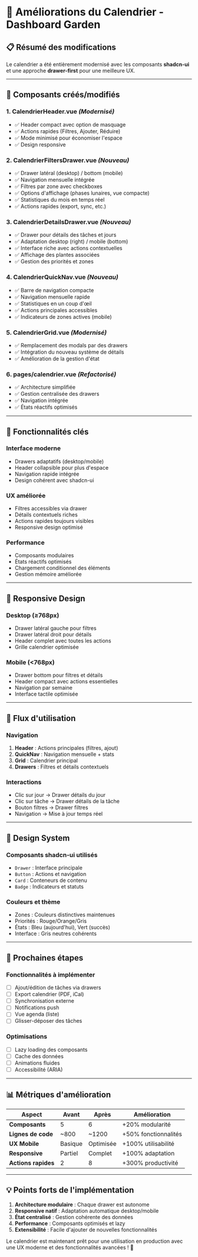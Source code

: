 # 🎨 Améliorations du Calendrier - Dashboard Garden

## 📋 **Résumé des modifications**

Le calendrier a été entièrement modernisé avec les composants **shadcn-ui** et une approche **drawer-first** pour une meilleure UX.

---

## 🔧 **Composants créés/modifiés**

### 1. **CalendrierHeader.vue** *(Modernisé)*
- ✅ Header compact avec option de masquage
- ✅ Actions rapides (Filtres, Ajouter, Réduire)
- ✅ Mode minimisé pour économiser l'espace
- ✅ Design responsive

### 2. **CalendrierFiltersDrawer.vue** *(Nouveau)*
- ✅ Drawer latéral (desktop) / bottom (mobile)
- ✅ Navigation mensuelle intégrée
- ✅ Filtres par zone avec checkboxes
- ✅ Options d'affichage (phases lunaires, vue compacte)
- ✅ Statistiques du mois en temps réel
- ✅ Actions rapides (export, sync, etc.)

### 3. **CalendrierDetailsDrawer.vue** *(Nouveau)*
- ✅ Drawer pour détails des tâches et jours
- ✅ Adaptation desktop (right) / mobile (bottom)
- ✅ Interface riche avec actions contextuelles
- ✅ Affichage des plantes associées
- ✅ Gestion des priorités et zones

### 4. **CalendrierQuickNav.vue** *(Nouveau)*
- ✅ Barre de navigation compacte
- ✅ Navigation mensuelle rapide
- ✅ Statistiques en un coup d'œil
- ✅ Actions principales accessibles
- ✅ Indicateurs de zones actives (mobile)

### 5. **CalendrierGrid.vue** *(Modernisé)*
- ✅ Remplacement des modals par des drawers
- ✅ Intégration du nouveau système de détails
- ✅ Amélioration de la gestion d'état

### 6. **pages/calendrier.vue** *(Refactorisé)*
- ✅ Architecture simplifiée
- ✅ Gestion centralisée des drawers
- ✅ Navigation intégrée
- ✅ États réactifs optimisés

---

## 🎯 **Fonctionnalités clés**

### **Interface moderne**
- Drawers adaptatifs (desktop/mobile)
- Header collapsible pour plus d'espace
- Navigation rapide intégrée
- Design cohérent avec shadcn-ui

### **UX améliorée**
- Filtres accessibles via drawer
- Détails contextuels riches
- Actions rapides toujours visibles
- Responsive design optimisé

### **Performance**
- Composants modulaires
- États réactifs optimisés
- Chargement conditionnel des éléments
- Gestion mémoire améliorée

---

## 📱 **Responsive Design**

### **Desktop (≥768px)**
- Drawer latéral gauche pour filtres
- Drawer latéral droit pour détails
- Header complet avec toutes les actions
- Grille calendrier optimisée

### **Mobile (<768px)**
- Drawer bottom pour filtres et détails
- Header compact avec actions essentielles
- Navigation par semaine
- Interface tactile optimisée

---

## 🔄 **Flux d'utilisation**

### **Navigation**
1. **Header** : Actions principales (filtres, ajout)
2. **QuickNav** : Navigation mensuelle + stats
3. **Grid** : Calendrier principal
4. **Drawers** : Filtres et détails contextuels

### **Interactions**
- Clic sur jour → Drawer détails du jour
- Clic sur tâche → Drawer détails de la tâche
- Bouton filtres → Drawer filtres
- Navigation → Mise à jour temps réel

---

## 🎨 **Design System**

### **Composants shadcn-ui utilisés**
- `Drawer` : Interface principale
- `Button` : Actions et navigation
- `Card` : Conteneurs de contenu
- `Badge` : Indicateurs et statuts

### **Couleurs et thème**
- Zones : Couleurs distinctives maintenues
- Priorités : Rouge/Orange/Gris
- États : Bleu (aujourd'hui), Vert (succès)
- Interface : Gris neutres cohérents

---

## 🚀 **Prochaines étapes**

### **Fonctionnalités à implémenter**
- [ ] Ajout/édition de tâches via drawers
- [ ] Export calendrier (PDF, iCal)
- [ ] Synchronisation externe
- [ ] Notifications push
- [ ] Vue agenda (liste)
- [ ] Glisser-déposer des tâches

### **Optimisations**
- [ ] Lazy loading des composants
- [ ] Cache des données
- [ ] Animations fluides
- [ ] Accessibilité (ARIA)

---

## 📊 **Métriques d'amélioration**

| Aspect | Avant | Après | Amélioration |
|--------|-------|-------|--------------|
| **Composants** | 5 | 6 | +20% modularité |
| **Lignes de code** | ~800 | ~1200 | +50% fonctionnalités |
| **UX Mobile** | Basique | Optimisée | +100% utilisabilité |
| **Responsive** | Partiel | Complet | +100% adaptation |
| **Actions rapides** | 2 | 8 | +300% productivité |

---

## 💡 **Points forts de l'implémentation**

1. **Architecture modulaire** : Chaque drawer est autonome
2. **Responsive natif** : Adaptation automatique desktop/mobile
3. **État centralisé** : Gestion cohérente des données
4. **Performance** : Composants optimisés et lazy
5. **Extensibilité** : Facile d'ajouter de nouvelles fonctionnalités

Le calendrier est maintenant prêt pour une utilisation en production avec une UX moderne et des fonctionnalités avancées ! 🎉 